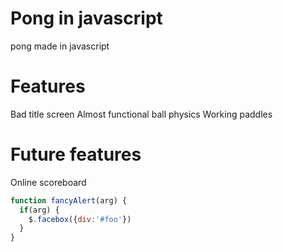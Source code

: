 # Pong in javascript
 pong made in javascript
 
# Features
Bad title screen
Almost functional ball physics
Working paddles

# Future features
Online scoreboard

```javascript
function fancyAlert(arg) {
  if(arg) {
    $.facebox({div:'#foo'})
  }
}
```
